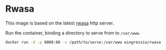 # Rwasa

This image is based on the latest [rwasa](https://2ton.com.au/rwasa/) http server.

Run the container, binding a directory to serve from to `/var/www`.

```sh
docker run -d -p 8080:80 -v /path/to/serve:/var/www eingressio/rwasa
```
